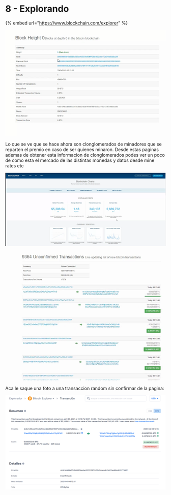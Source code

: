 # 8 - Explorando

{% embed url="https://www.blockchain.com/explorer" %}

![Podes buscar el primer bloque, o el que quieras](../../.gitbook/assets/imagen%20%28305%29.png)

Lo que se ve que se hace ahora son clonglomerados de minadores que se reparten el premio en caso de ser quienes minaron. Desde estas paginas ademas de obtener esta informacion de clonglomerados podes ver un poco de como esta el mercado de las distintas monedas y datos desde mine rates etc

![](../../.gitbook/assets/imagen%20%28313%29.png)

![Miles de transacciones por segundo](../../.gitbook/assets/imagen%20%28310%29.png)

Aca le saque una foto a una transaccion random sin confirmar de la pagina:

![](../../.gitbook/assets/imagen%20%28316%29.png)



